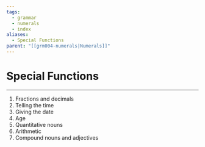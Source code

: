 ```yaml
---
tags:
  - grammar
  - numerals
  - index
aliases:
  - Special Functions
parent: "[[grm004-numerals|Numerals]]"
---
```

# Special Functions
---
1. Fractions and decimals
2. Telling the time
3. Giving the date
4. Age
5. Quantitative nouns
6. Arithmetic
7. Compound nouns and adjectives